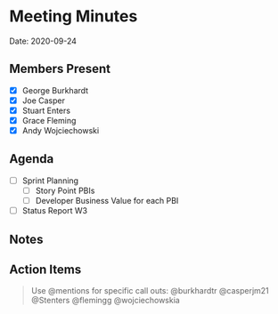 # Meeting Minutes

Date: 2020-09-24

## Members Present

* [x] George Burkhardt
* [x] Joe Casper
* [x] Stuart Enters
* [x] Grace Fleming
* [x] Andy Wojciechowski

## Agenda

* [ ] Sprint Planning
    * [ ] Story Point PBIs
    * [ ] Developer Business Value for each PBI
* [ ] Status Report W3

## Notes

## Action Items

> Use @mentions for specific call outs: @burkhardtr @casperjm21 @Stenters @flemingg @wojciechowskia